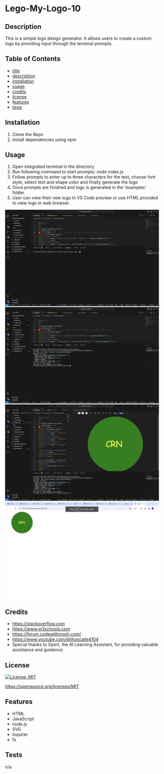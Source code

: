 # Lego-My-Logo-10
    
## Description 
This is a simple logo design generator.  It allows users to create a custom logo by providing input through the terminal prompts.

## Table of Contents
- [title](#title)
- [description](#description)
- [installation](#installation)
- [usage](#usage)
- [credits](#credits)
- [license](#license)
- [features](#features)
- [tests](#tests)

## Installation
1. Clone the Repo
2. Install dependencies using npm

## Usage
1. Open integrated terminal in the directory
2. Run following command to start prompts:
    node index.js
3. Follow prompts to enter up to three characters for the text, choose font style, select text and shape color and finally generate the logo
4. Once prompts are finished and logo is generated in the 'examples' folder.
5. User can view their new logo in VS Code preview or use HTML provided to view logo in web browser.    

![Alt text](./screenshot-01.png)
![Alt text](./screenshot-02.png)
![Alt text](./screenshot-03.png)
![Alt text](./screenshot-04.png)

## Credits
- https://stackoverflow.com
- https://www.w3schools.com
- https://forum.codewithmosh.com/
- https://www.youtube.com/@thoscalle4104
- Special thanks to Xpert, the AI Learning Assistant, for providing valuable assistance and guidance.

## License
[![License: MIT](https://img.shields.io/badge/License-MIT-yellow.svg)](https://opensource.org/licenses/MIT)
 
https://opensource.org/licenses/MIT



## Features
- HTML
- JavaScript
- node.js
- SVG
- Inquirer
- fs

## Tests
n/a
